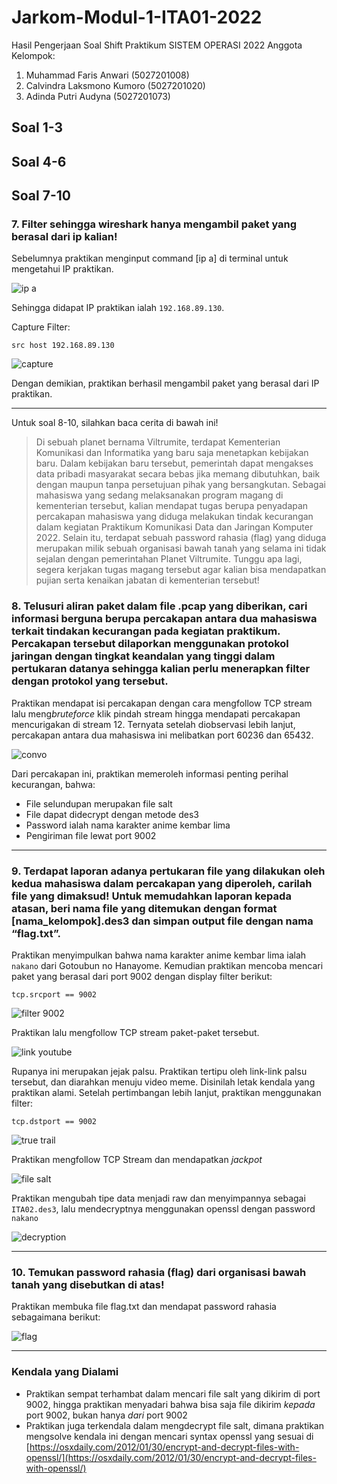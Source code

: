 # Jarkom-Modul-1-ITA01-2022

Hasil Pengerjaan Soal Shift Praktikum SISTEM OPERASI 2022
Anggota Kelompok:
1. Muhammad Faris Anwari (5027201008)
2. Calvindra Laksmono Kumoro (5027201020)
3. Adinda Putri Audyna (5027201073)

## Soal 1-3

## Soal 4-6

## Soal 7-10
### 7. Filter sehingga wireshark hanya mengambil paket yang berasal dari ip kalian!

Sebelumnya praktikan menginput command [ip a] di terminal untuk mengetahui IP praktikan.

![ip a](./img/7_ip.jpg)

Sehingga didapat IP praktikan ialah `192.168.89.130`.

Capture Filter: 
```
src host 192.168.89.130
```

![capture](./img/7_cap.jpg)

Dengan demikian, praktikan berhasil mengambil paket yang berasal dari IP praktikan.

---

Untuk soal 8-10, silahkan baca cerita di bawah ini!

> Di sebuah planet bernama Viltrumite, terdapat Kementerian Komunikasi dan Informatika yang baru saja menetapkan kebijakan baru. Dalam kebijakan baru tersebut, pemerintah dapat mengakses data pribadi masyarakat secara bebas jika memang dibutuhkan, baik dengan maupun tanpa persetujuan pihak yang bersangkutan. Sebagai mahasiswa yang sedang melaksanakan program magang di kementerian tersebut, kalian mendapat tugas berupa penyadapan percakapan mahasiswa yang diduga melakukan tindak kecurangan dalam kegiatan Praktikum Komunikasi Data dan Jaringan Komputer 2022. Selain itu, terdapat sebuah password rahasia (flag) yang diduga merupakan milik sebuah organisasi bawah tanah yang selama ini tidak sejalan dengan pemerintahan Planet Viltrumite. Tunggu apa lagi, segera kerjakan tugas magang tersebut agar kalian bisa mendapatkan pujian serta kenaikan jabatan di kementerian tersebut!

### 8. Telusuri aliran paket dalam file .pcap yang diberikan, cari informasi berguna berupa percakapan antara dua mahasiswa terkait tindakan kecurangan pada kegiatan praktikum. Percakapan tersebut dilaporkan menggunakan protokol jaringan dengan tingkat keandalan yang tinggi dalam pertukaran datanya sehingga kalian perlu menerapkan filter dengan protokol yang tersebut.

Praktikan mendapat isi percakapan dengan cara mengfollow TCP stream lalu meng*bruteforce* klik pindah stream hingga mendapati percakapan mencurigakan di stream 12. Ternyata setelah diobservasi lebih lanjut, percakapan antara dua mahasiswa ini melibatkan port 60236 dan 65432.

![convo](/img/8_stream_12.jpg)

Dari percakapan ini, praktikan memeroleh informasi penting perihal kecurangan, bahwa:
- File selundupan merupakan file salt
- File dapat didecrypt dengan metode des3
- Password ialah nama karakter anime kembar lima
- Pengiriman file lewat port 9002

---

### 9. Terdapat laporan adanya pertukaran file yang dilakukan oleh kedua mahasiswa dalam percakapan yang diperoleh, carilah file yang dimaksud! Untuk memudahkan laporan kepada atasan, beri nama file yang ditemukan dengan format [nama_kelompok].des3 dan simpan output file dengan nama “flag.txt”.

Praktikan menyimpulkan bahwa nama karakter anime kembar lima ialah `nakano` dari Gotoubun no Hanayome. Kemudian praktikan mencoba mencari paket yang berasal dari port 9002 dengan display filter berikut:

```
tcp.srcport == 9002
```

![filter 9002](/img/9_9002.jpg)

Praktikan lalu mengfollow TCP stream paket-paket tersebut.

![link youtube](/img/9_yutub.jpg)

Rupanya ini merupakan jejak palsu. Praktikan tertipu oleh link-link palsu tersebut, dan diarahkan menuju video meme. Disinilah letak kendala yang praktikan alami. Setelah pertimbangan lebih lanjut, praktikan menggunakan filter:

```
tcp.dstport == 9002
```

![true trail](/img/9_9002real.jpg)

Praktikan mengfollow TCP Stream dan mendapatkan *jackpot*

![file salt](/img/9_salt.jpg)

Praktikan mengubah tipe data menjadi raw dan menyimpannya sebagai `ITA02.des3`, lalu mendecryptnya menggunakan openssl dengan password `nakano`

![decryption](/img/9_decrypt.jpg)

---

### 10. Temukan password rahasia (flag) dari organisasi bawah tanah yang disebutkan di atas!

Praktikan membuka file flag.txt dan mendapat password rahasia sebagaimana berikut:

![flag](/img/10_flag.jpg)

---

### Kendala yang Dialami

- Praktikan sempat terhambat dalam mencari file salt yang dikirim di port 9002, hingga praktikan menyadari bahwa bisa saja file dikirim *kepada* port 9002, bukan hanya *dari* port 9002
- Praktikan juga terkendala dalam mengdecrypt file salt, dimana praktikan mengsolve kendala ini dengan mencari syntax openssl yang sesuai di [https://osxdaily.com/2012/01/30/encrypt-and-decrypt-files-with-openssl/](https://osxdaily.com/2012/01/30/encrypt-and-decrypt-files-with-openssl/)
